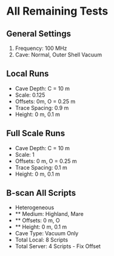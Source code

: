 All Remaining Tests
===================

General Settings
----------------
1. Frequency: 100 MHz
2. Cave: Normal, Outer Shell Vacuum

Local Runs
----------
- Cave Depth: C = 10 m
- Scale: 0.125
- Offsets: 0m, O = 0.25 m
- Trace Spacing: 0.9 m
- Height: 0 m, 0.1 m

Full Scale Runs
---------------
- Cave Depth: C = 10 m
- Scale: 1
- Offsets: 0 m, O = 0.25 m
- Trace Spacing: 0.1 m
- Height: 0 m, 0.1 m

B-scan All Scripts
------------------
- Heterogeneous
- ** Medium: Highland, Mare
- ** Offsets: 0 m, O
- ** Height: 0 m, 0.1 m
- Cave Type: Vacuum Only
- Total Local: 8 Scripts
- Total Server: 4 Scripts - Fix Offset